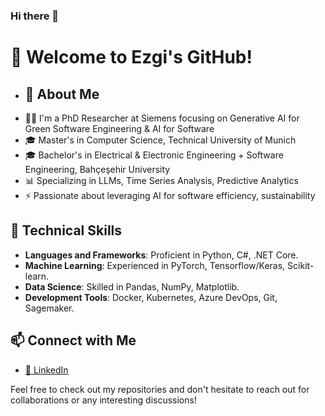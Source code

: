 ### Hi there 👋

# 🚀 Welcome to Ezgi's GitHub!

- ## 🌱 About Me  
- 👩‍💻 I'm a PhD Researcher at Siemens focusing on Generative AI for Green Software Engineering & AI for Software
- 🎓 Master's in Computer Science, Technical University of Munich 
- 🎓 Bachelor's in Electrical & Electronic Engineering + Software Engineering, Bahçeşehir University  
- 📊 Specializing in LLMs, Time Series Analysis, Predictive Analytics
- ⚡ Passionate about leveraging AI for software efficiency, sustainability

## 💼 Technical Skills
- **Languages and Frameworks**: Proficient in Python, C#, .NET Core.
- **Machine Learning**: Experienced in PyTorch, Tensorflow/Keras, Scikit-learn.
- **Data Science**: Skilled in Pandas, NumPy, Matplotlib.
- **Development Tools**: Docker, Kubernetes, Azure DevOps, Git, Sagemaker.

## 📫 Connect with Me
- [🔗 LinkedIn](https://linkedin.com/in/ezgisarikayak/)

Feel free to check out my repositories and don't hesitate to reach out for collaborations or any interesting discussions!
